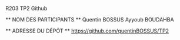 R203 TP2 Github

** NOM DES PARTICIPANTS **
Quentin BOSSUS
Ayyoub BOUDAHBA


** ADRESSE DU DÉPÔT **
https://github.com/quentinBOSSUS/TP2

